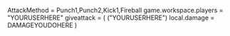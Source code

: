 AttackMethod = Punch1,Punch2,Kick1,Fireball
game.workspace.players = "YOURUSERHERE"
giveattack = (
("YOURUSERHERE") local.damage = DAMAGEYOUDOHERE
)
